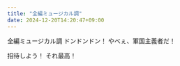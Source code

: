 ```yaml
---
title: "全編ミュージカル調"
date: 2024-12-20T14:20:47+09:00
---
```

全編ミュージカル調
ドンドンドン！
やべぇ、軍国主義者だ！

招待しよう！
それ最高！
